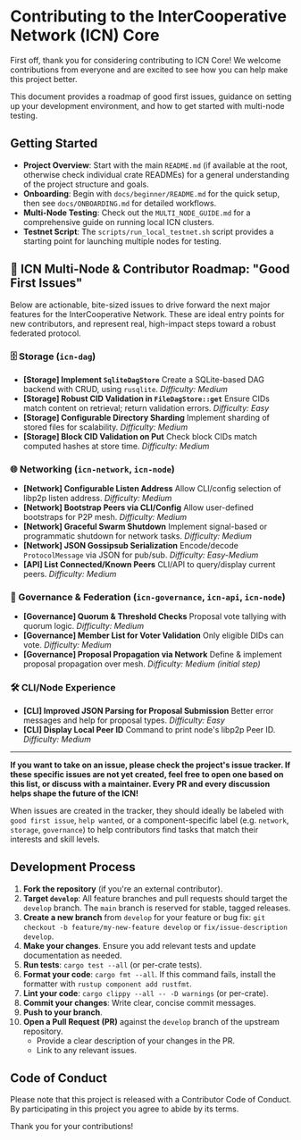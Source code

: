 # Contributing to the InterCooperative Network (ICN) Core

First off, thank you for considering contributing to ICN Core! We welcome contributions from everyone and are excited to see how you can help make this project better.

This document provides a roadmap of good first issues, guidance on setting up your development environment, and how to get started with multi-node testing.

## Getting Started

*   **Project Overview**: Start with the main `README.md` (if available at the root, otherwise check individual crate READMEs) for a general understanding of the project structure and goals.
*   **Onboarding**: Begin with `docs/beginner/README.md` for the quick setup, then see `docs/ONBOARDING.md` for detailed workflows.
*   **Multi-Node Testing**: Check out the `MULTI_NODE_GUIDE.md` for a comprehensive guide on running local ICN clusters.
*   **Testnet Script**: The `scripts/run_local_testnet.sh` script provides a starting point for launching multiple nodes for testing.

## 🚀 ICN Multi-Node & Contributor Roadmap: "Good First Issues"

Below are actionable, bite-sized issues to drive forward the next major features for the InterCooperative Network. These are ideal entry points for new contributors, and represent real, high-impact steps toward a robust federated protocol.

### 🗄️ Storage (`icn-dag`)

*   **\[Storage] Implement `SqliteDagStore`**
    Create a SQLite-based DAG backend with CRUD, using `rusqlite`.
    *Difficulty: Medium*
*   **\[Storage] Robust CID Validation in `FileDagStore::get`**
    Ensure CIDs match content on retrieval; return validation errors.
    *Difficulty: Easy*
*   **\[Storage] Configurable Directory Sharding**
    Implement sharding of stored files for scalability.
    *Difficulty: Medium*
*   **\[Storage] Block CID Validation on Put**
    Check block CIDs match computed hashes at store time.
    *Difficulty: Medium*

### 🌐 Networking (`icn-network`, `icn-node`)

*   **\[Network] Configurable Listen Address**
    Allow CLI/config selection of libp2p listen address.
    *Difficulty: Medium*
*   **\[Network] Bootstrap Peers via CLI/Config**
    Allow user-defined bootstraps for P2P mesh.
    *Difficulty: Medium*
*   **\[Network] Graceful Swarm Shutdown**
    Implement signal-based or programmatic shutdown for network tasks.
    *Difficulty: Medium*
*   **\[Network] JSON Gossipsub Serialization**
    Encode/decode `ProtocolMessage` via JSON for pub/sub.
    *Difficulty: Easy-Medium*
*   **\[API] List Connected/Known Peers**
    CLI/API to query/display current peers.
    *Difficulty: Medium*

### 👥 Governance & Federation (`icn-governance`, `icn-api`, `icn-node`)

*   **\[Governance] Quorum & Threshold Checks**
    Proposal vote tallying with quorum logic.
    *Difficulty: Medium*
*   **\[Governance] Member List for Voter Validation**
    Only eligible DIDs can vote.
    *Difficulty: Medium*
*   **\[Governance] Proposal Propagation via Network**
    Define & implement proposal propagation over mesh.
    *Difficulty: Medium (initial step)*

### 🛠️ CLI/Node Experience

*   **\[CLI] Improved JSON Parsing for Proposal Submission**
    Better error messages and help for proposal types.
    *Difficulty: Easy*
*   **\[CLI] Display Local Peer ID**
    Command to print node's libp2p Peer ID.
    *Difficulty: Medium*

---

**If you want to take on an issue, please check the project's issue tracker. If these specific issues are not yet created, feel free to open one based on this list, or discuss with a maintainer. Every PR and every discussion helps shape the future of the ICN!**

When issues are created in the tracker, they should ideally be labeled with `good first issue`, `help wanted`, or a component-specific label (e.g. `network`, `storage`, `governance`) to help contributors find tasks that match their interests and skill levels.

## Development Process

1.  **Fork the repository** (if you're an external contributor).
2.  **Target `develop`**: All feature branches and pull requests should target the `develop` branch. The `main` branch is reserved for stable, tagged releases.
3.  **Create a new branch** from `develop` for your feature or bug fix: `git checkout -b feature/my-new-feature develop` or `fix/issue-description develop`.
4.  **Make your changes**. Ensure you add relevant tests and update documentation as needed.
5.  **Run tests**: `cargo test --all` (or per-crate tests).
6.  **Format your code**: `cargo fmt --all`.
    If this command fails, install the formatter with `rustup component add rustfmt`.
7.  **Lint your code**: `cargo clippy --all -- -D warnings` (or per-crate).
8.  **Commit your changes**: Write clear, concise commit messages.
9.  **Push to your branch**.
10. **Open a Pull Request (PR)** against the `develop` branch of the upstream repository.
    *   Provide a clear description of your changes in the PR.
    *   Link to any relevant issues.

## Code of Conduct

Please note that this project is released with a Contributor Code of Conduct. By participating in this project you agree to abide by its terms.

Thank you for your contributions! 